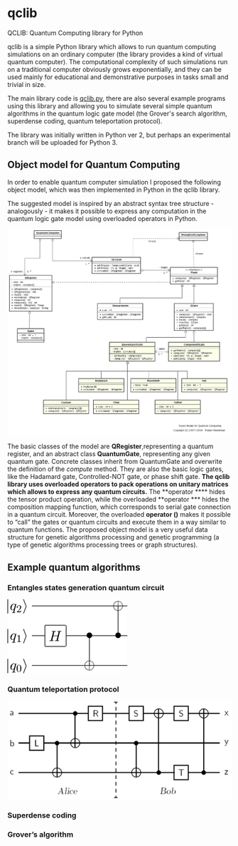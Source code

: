 qclib
=====

QCLIB: Quantum Computing library for Python

qclib is a simple Python library which allows to run quantum computing simulations
on an ordinary computer (the library provides a kind of virtual quantum computer).
The computational complexity of such simulations run on a traditional computer obviously
grows exponentially, and they can be used mainly for educational and demonstrative purposes in
tasks small and trivial in size.

The main library code is [qclib.py](qclib.py), there are also several example
programs using this library and allowing you to simulate several simple
quantum algorithms in the quantum logic gate model (the Grover's search
algorithm, superdense coding, quantum teleportation protocol).

The library was initially written in Python ver 2, but perhaps an experimental branch
will be uploaded for Python 3.

## Object model for Quantum Computing

In order to enable quantum computer simulation I proposed the following object model, which was then implemented in Python in the qclib library.

The suggested model is inspired by an abstract syntax tree structure -
analogously - it makes it possible to express any computation in the quantum
logic gate model using overloaded operators in Python.

![Object model for Quantum Computing](img/qc-diagram.png)

The basic classes of the model are **QRegister**,representing a quantum register, and an
abstract class **QuantumGate**, representing any given quantum gate. Concrete
classes inherit from QuantumGate and overwrite the definition of the *compute*
method. They are also the basic logic gates, like the Hadamard gate,
Controlled-NOT gate, or phase shift gate. __The qclib library uses overloaded
operators to pack operations on unitary matrices which allows to express any quantum circuits.__
The **operator **** hides the tensor product operation, while the overloaded
**operator *** hides the composition mapping function, which corresponds to
serial gate connection in a quantum circuit. Moreover, the overloaded
**operator ()** makes it possible to “call” the gates or quantum circuits and
execute them in a way similar to quantum functions. The proposed object
model is a very useful data structure for genetic algorithms processing and
genetic programming (a type of genetic algorithms processing trees or graph
structures).

## Example quantum algorithms

### Entangles states generation quantum circuit

![Entangled states generation](img/ent3.png)

### Quantum teleportation protocol

![Quantum teleportation protocol](img/telecirc.png)

### Superdense coding

### Grover’s algorithm


